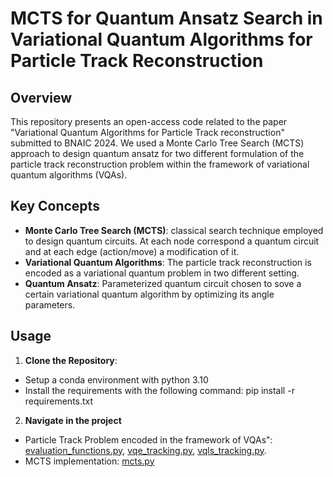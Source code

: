 
# MCTS for Quantum Ansatz Search in Variational Quantum Algorithms for Particle Track Reconstruction

## Overview

This repository presents an open-access code related to the paper "Variational Quantum Algorithms for Particle Track reconstruction" submitted to BNAIC 2024. We used a Monte Carlo Tree Search (MCTS) approach to design quantum ansatz for two different formulation of the particle track reconstruction problem within the framework of variational quantum algorithms (VQAs).

## Key Concepts

- **Monte Carlo Tree Search (MCTS)**: classical search technique employed to design quantum circuits. At each node correspond a quantum circuit and at each edge (action/move) a modification of it. 
- **Variational Quantum Algorithms**: The particle track reconstruction is encoded as a variational quantum problem in two different setting.
- **Quantum Ansatz**: Parameterized quantum circuit chosen to sove a certain variational quantum algorithm by optimizing its angle parameters.

## Usage

1. **Clone the Repository**:

- Setup a conda environment with python 3.10
- Install the requirements with the following command: pip install -r requirements.txt

2. **Navigate in the project**

- Particle Track Problem encoded in the framework of VQAs": [evaluation_functions.py](/evaluation_functions.py), [vqe_tracking.py](/vqe_trackings.py), [vqls_tracking.py](/vqls_tracking.py).
- MCTS implementation: [mcts.py](/mcts.py)
